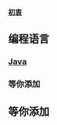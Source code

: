 


#### [初衷](https://mp.weixin.qq.com/s?__biz=MzUxNzE2NDg5Ng==&mid=2247484120&idx=1&sn=f786cc64ac730c37f9b4de1d7448fa2c&chksm=f99d18d7ceea91c13f20214eb28638e4dbfbd6a9bdc59c264c2eca61b0a52a2f90e22f96a16c#rd)

## 编程语言

### [Java](https://github.com/CasualJi/datum-share/blob/master/%E8%AE%A1%E7%AE%97%E6%9C%BA/%E7%BC%96%E7%A8%8B%E8%AF%AD%E8%A8%80/Java.md)

### 等你添加

## 等你添加




